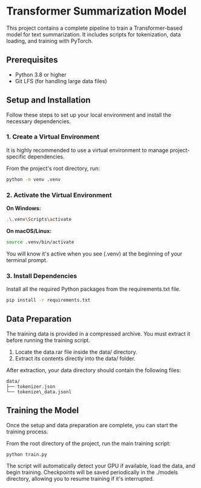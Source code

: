 # **Transformer Summarization Model**

This project contains a complete pipeline to train a Transformer-based model for text summarization. It includes scripts for tokenization, data loading, and training with PyTorch.

## **Prerequisites**

* Python 3.8 or higher  
* Git LFS (for handling large data files)

## **Setup and Installation**

Follow these steps to set up your local environment and install the necessary dependencies.

### **1\. Create a Virtual Environment**

It is highly recommended to use a virtual environment to manage project-specific dependencies.

From the project's root directory, run:
```bash
python -m venv .venv
```
### **2\. Activate the Virtual Environment**

**On Windows:**
```bash
.\.venv\Scripts\activate
```
**On macOS/Linux:**
```bash
source .venv/bin/activate
```
You will know it's active when you see (.venv) at the beginning of your terminal prompt.

### **3\. Install Dependencies**

Install all the required Python packages from the requirements.txt file.
```bash
pip install -r requirements.txt
```
## **Data Preparation**

The training data is provided in a compressed archive. You must extract it before running the training script.

1. Locate the data.rar file inside the data/ directory.  
2. Extract its contents directly into the data/ folder.

After extraction, your data directory should contain the following files:
```
data/  
├── tokenizer.json  
└── tokenize\_data.jsonl
```
## **Training the Model**

Once the setup and data preparation are complete, you can start the training process.

From the root directory of the project, run the main training script:
```bash
python train.py
```
The script will automatically detect your GPU if available, load the data, and begin training. Checkpoints will be saved periodically in the ./models directory, allowing you to resume training if it's interrupted.